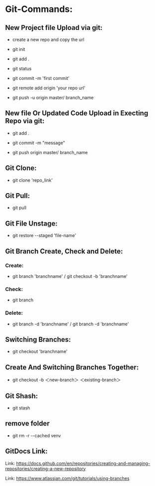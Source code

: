 # Git-Commands:
## New Project file Upload via git:
- create a new repo and copy the url

- git init

- git add .

- git status

- git commit -m 'first commit'

- git remote add origin 'your repo url'

- git push -u origin master/ branch_name

## New file Or Updated Code Upload in Execting Repo via git:
- git add .

- git commit -m "message"

- git push origin master/ branch_name

## Git Clone:
- git clone 'repo_link'

## Git Pull:
- git pull

## Git File Unstage:
- git restore --staged 'file-name'

## Git Branch Create, Check and Delete:
### Create:
- git branch 'branchname' / git checkout -b 'branchname'

### Check:
- git branch

### Delete:
- git branch -d 'branchname' / git branch -d 'branchname' 

## Switching Branches:
- git checkout 'branchname'

## Create And Switching Branches Together:
- git checkout -b ＜new-branch＞ ＜existing-branch＞

## Git Shash:
- git stash
  
## remove folder
- git rm -r --cached venv



## GitDocs Link:
Link: https://docs.github.com/en/repositories/creating-and-managing-repositories/creating-a-new-repository

Link: https://www.atlassian.com/git/tutorials/using-branches

